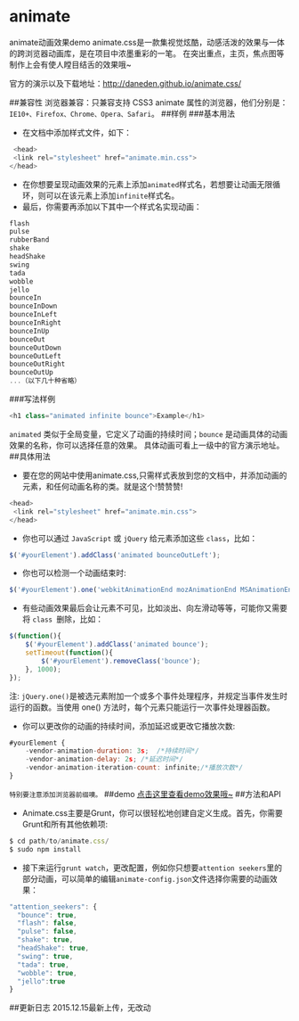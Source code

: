 # animate
animate动画效果demo
animate.css是一款集视觉炫酷，动感活泼的效果与一体的跨浏览器动画库，是在项目中浓墨重彩的一笔。
在突出重点，主页，焦点图等制作上会有使人瞠目结舌的效果哦~

官方的演示以及下载地址：http://daneden.github.io/animate.css/

##兼容性
浏览器兼容：只兼容支持 CSS3 animate 属性的浏览器，他们分别是：`IE10+、Firefox、Chrome、Opera、Safari`。
##样例
###基本用法
* 在文档中添加样式文件，如下：

```javascript
 <head>
 <link rel="stylesheet" href="animate.min.css">
</head>
```
* 在你想要呈现动画效果的元素上添加`animated`样式名，若想要让动画无限循环，则可以在该元素上添加`infinite`样式名。
* 最后，你需要再添加以下其中一个样式名实现动画：

```javascript
flash
pulse
rubberBand
shake
headShake
swing
tada
wobble
jello
bounceIn
bounceInDown
bounceInLeft
bounceInRight
bounceInUp
bounceOut
bounceOutDown
bounceOutLeft
bounceOutRight
bounceOutUp
...（以下几十种省略）
```
###写法样例

```javascript
<h1 class="animated infinite bounce">Example</h1>
```
`animated` 类似于全局变量，它定义了动画的持续时间；`bounce` 是动画具体的动画效果的名称，你可以选择任意的效果。
具体动画可看上一级中的官方演示地址。
##具体用法
* 要在您的网站中使用animate.css,只需样式表放到您的文档中，并添加动画的元素，和任何动画名称的类。就是这个!赞赞赞!

```javascript
<head>
 <link rel="stylesheet" href="animate.min.css">
</head>
```
* 你也可以通过 `JavaScript` 或 `jQuery` 给元素添加这些 `class`，比如：

```javascript
$('#yourElement').addClass('animated bounceOutLeft');
```
* 你也可以检测一个动画结束时:

```javascript
$('#yourElement').one('webkitAnimationEnd mozAnimationEnd MSAnimationEnd oanimationend animationend', doSomething);
```
* 有些动画效果最后会让元素不可见，比如淡出、向左滑动等等，可能你又需要将 `class `删除，比如：

```javascript
$(function(){
    $('#yourElement').addClass('animated bounce');
    setTimeout(function(){
        $('#yourElement').removeClass('bounce');
    }, 1000);
});
```
注: `jQuery.one()`是被选元素附加一个或多个事件处理程序，并规定当事件发生时运行的函数。当使用 one() 方法时，每个元素只能运行一次事件处理器函数。
* 你可以更改你的动画的持续时间，添加延迟或更改它播放次数:

```javascript
#yourElement {  
    -vendor-animation-duration: 3s;  /*持续时间*/
    -vendor-animation-delay: 2s; /*延迟时间*/ 
    -vendor-animation-iteration-count: infinite;/*播放次数*/
}
```
`特别要注意添加浏览器前缀噢。`
##demo
 [点击这里查看demo效果哦~](http://192.168.14.97:8080/acc/lxj/animate/animate.html)
##方法和API
* Animate.css主要是Grunt，你可以很轻松地创建自定义生成。首先，你需要Grunt和所有其他依赖项:

```javascript
$ cd path/to/animate.css/
$ sudo npm install
```
* 接下来运行`grunt watch`，更改配置，例如你只想要`attention seekers`里的部分动画，可以简单的编辑`animate-config.json`文件选择你需要的动画效果：
```javascript
"attention_seekers": {
  "bounce": true,
  "flash": false,
  "pulse": false,
  "shake": true,
  "headShake": true,
  "swing": true,
  "tada": true,
  "wobble": true,
  "jello":true
}
```
##更新日志
2015.12.15最新上传，无改动
